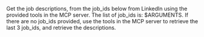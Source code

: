 Get the job descriptions, from the job_ids below from LinkedIn using the provided tools in the MCP server.
The list of job_ids is: $ARGUMENTS.
If there are no job_ids provided, use the tools in the MCP server to retrieve the last 3 job_ids, and retrieve the descriptions.